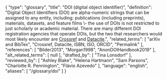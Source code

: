 {
    "type": "glossary",
    "title": "DOI (digital object identifier)",
    "definition": "Digital Object Identifiers (DOI) are alpha-numeric strings that can be assigned to any entity, including: publications (including preprints), materials, datasets, and feature films \\- the use of DOIs is not restricted to just scholarly or academic material. There are many different DOI registration agencies that operate DOIs, but the two that researchers would most likely encounter are [Crossref](https://www.crossref.org/) and [Datacite](https://datacite.org/).",
    "related_terms": [
        "arXiv and BibTex",
        "Crossref, Datacite, ISBN, ISO, ORCID",
        "Permalink"
    ],
    "references": [
        "Bilder2013",
        "Morgan1998",
        "AnonDOIHandbook2019"
    ],
    "alt_related_terms": [
        null
    ],
    "drafted_by": [
        "Tina Lonsdorf"
    ],
    "reviewed_by": [
        "Ashley Blake",
        "Helena Hartmann",
        "Sam Parsons",
        "Charlotte R. Pennington",
        "Flávio Azevedo"
    ],
    "language": "english",
    "aliases": [
        "/glossary/doi"
    ]
}
